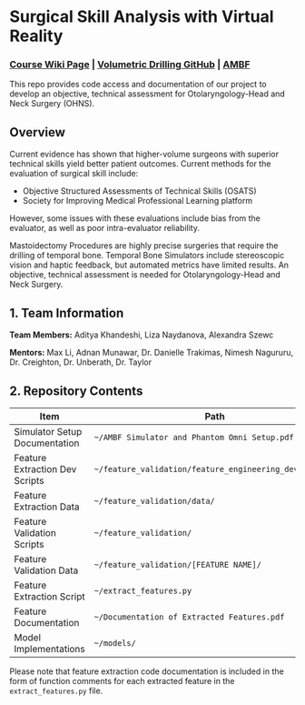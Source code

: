 # Surgical Skill Analysis with Virtual Reality
### [Course Wiki Page](https://ciis.lcsr.jhu.edu/doku.php?id=courses:456:2022:projects:456-2022-08:project-08) | [Volumetric Drilling GitHub](https://github.com/adnanmunawar/volumetric_drilling) | [AMBF](https://github.com/WPI-AIM/ambf)
This repo provides code access and documentation of our project to develop an objective, technical assessment for Otolaryngology-Head and Neck Surgery (OHNS).

## Overview

Current evidence has shown that higher-volume surgeons with superior technical skills yield better patient outcomes. Current methods for the evaluation of surgical skill​ include:

- Objective Structured Assessments of Technical Skills (OSATS)​
- Society for Improving Medical Professional Learning platform

However, some issues with these evaluations include bias from the evaluator, as well as poor intra-evaluator reliability.

Mastoidectomy Procedures​ are highly precise surgeries that require the drilling of temporal bone. Temporal Bone Simulators​ include stereoscopic vision and haptic feedback​, but automated metrics have limited results​. An objective, technical assessment is needed for Otolaryngology-Head and Neck Surgery.

## 1. Team Information
**Team Members:** Aditya Khandeshi, Liza Naydanova, Alexandra Szewc

**Mentors:** Max Li, Adnan Munawar, Dr. Danielle Trakimas, Nimesh Nagururu, Dr. Creighton, Dr. Unberath, Dr. Taylor

## 2. Repository Contents

| Item | Path |
|----------------------------------|--------------------------------------------------------|
| Simulator Setup Documentation    | `~/AMBF Simulator and Phantom Omni Setup.pdf`          |
| Feature Extraction Dev Scripts   | `~/feature_validation/feature_engineering_development` |
| Feature Extraction Data          | `~/feature_validation/data/`                           |
| Feature Validation Scripts       | `~/feature_validation/`                                |
| Feature Validation Data          | `~/feature_validation/[FEATURE NAME]/`                 |
| Feature Extraction Script        | `~/extract_features.py`                                |
| Feature Documentation            | `~/Documentation of Extracted Features.pdf`            |
| Model Implementations            | `~/models/`                                            |

Please note that feature extraction code documentation is included in the form of function comments for each extracted feature in the `extract_features.py` file.